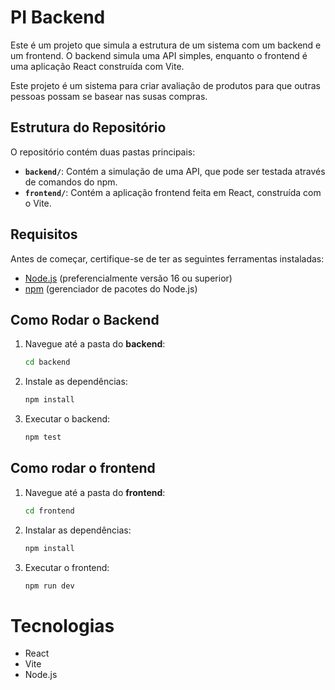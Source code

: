 # PI Backend

Este é um projeto que simula a estrutura de um sistema com um backend e um frontend. O backend simula uma API simples, enquanto o frontend é uma aplicação React construída com Vite.

Este projeto é um sistema para criar avaliação de produtos para que outras pessoas possam se basear nas susas compras.

## Estrutura do Repositório

O repositório contém duas pastas principais:

- **`backend/`**: Contém a simulação de uma API, que pode ser testada através de comandos do npm.
- **`frontend/`**: Contém a aplicação frontend feita em React, construída com o Vite.

## Requisitos

Antes de começar, certifique-se de ter as seguintes ferramentas instaladas:

- [Node.js](https://nodejs.org/) (preferencialmente versão 16 ou superior)
- [npm](https://www.npmjs.com/) (gerenciador de pacotes do Node.js)

## Como Rodar o Backend

1. Navegue até a pasta do **backend**:

   ```bash
   cd backend

2. Instale as dependências:

    ```bash
    npm install

3. Executar o backend:

    ```bash
    npm test

## Como rodar o frontend

1. Navegue até a pasta do **frontend**:

    ```bash
    cd frontend

2. Instalar as dependências:

    ```bash
    npm install

3. Executar o frontend:

    ```bash
    npm run dev

# Tecnologias

- React
- Vite
- Node.js